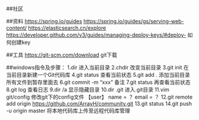 ##社区

##资料
https://spring.io/guides
https://spring.io/guides/gs/serving-web-content/
https://elasticsearch.cn/explore
https://developer.github.com/v3/guides/managing-deploy-keys/#deploy-  如何创建key

##工具
https://git-scm.com/download  git下载

##windows指令及步骤：
1.dir 进入当前目录
2.chdir 改变当前目录
3.git init 在当前目录新建一个Git代码库
4.git status 查看当前状态
5.git add . 添加当前目录所有文件到暂存里面去
6.git commit -m “xxx” 备注
7.git status 再查看当前状态
8.git log 查看日志
9.dir /a 显示隐藏目录
10.dir .git  进入.git目录
11.vim git/config 修改git下的config文件
【user】
    name = ？
    email = ？
12.git remote add origin https://github.com/ArrayH/community.git
13.git status
14.git push -u origin master 将本地代码库上传至远程代码库管理

